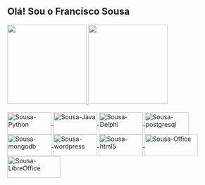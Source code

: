 ## Olá! Sou o Francisco Sousa
<!-- https://github.com/alexandresanlim/Badges4-README.md-Profile -->
 <div>
  <a href="https://github.com/sousadm">
  <img height="180em" src="https://github-readme-stats.vercel.app/api?username=sousadm&show_icons=true&theme=dracula&include_all_commits=true&count_private=true"/>
  <img height="180em" src="https://github-readme-stats.vercel.app/api/top-langs/?username=sousadm&layout=compact&langs_count=7&theme=dracula"/>
</div>

 <div style="display: inline_block"><br>
  <img align="center" alt="Sousa-Python" height="50" width="100" src="https://img.shields.io/badge/Python-3776AB?style=for-the-badge&logo=python&logoColor=white">
  <img align="center" alt="Sousa-Java" height="50" width="100" src="https://img.shields.io/badge/Java-ED8B00?style=for-the-badge&logo=java&logoColor=white">
  <img align="center" alt="Sousa-Delphi" height="50" width="100" src="https://img.shields.io/badge/Delphi-B22222?style=for-the-badge&logo=delphi&logoColor=white">
  <img align="center" alt="Sousa-postgresql" height="50" width="100" src="https://img.shields.io/badge/PostgreSQL-316192?style=for-the-badge&logo=postgresql&logoColor=white">
<img align="center" alt="Sousa-mongodb" height="50" width="100" src="https://img.shields.io/badge/MongoDB-4EA94B?style=for-the-badge&logo=mongodb&logoColor=white">   <img align="center" alt="Sousa-wordpress" height="50" width="100" src="https://img.shields.io/badge/Wordpress-21759B?style=for-the-badge&logo=wordpress&logoColor=white">
  <img align="center" alt="Sousa-html5" height="50" width="100" src="https://img.shields.io/badge/HTML5-E34F26?style=for-the-badge&logo=html5&logoColor=white">
 <img align="center" alt="Sousa-Office" height="50" width="120" src="https://img.shields.io/badge/Microsoft_Office-D83B01?style=for-the-badge&logo=microsoft-office&logoColor=white">
<img align="center" alt="Sousa-LibreOffice" height="50" width="120" src="https://img.shields.io/badge/LibreOffice-18A303?style=for-the-badge&logo=LibreOffice&logoColor=white"> 
</div>
  
##
